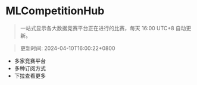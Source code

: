 # MLCompetitionHub

> 一站式显示各大数据竞赛平台正在进行的比赛，每天 16:00 UTC+8 自动更新。
  
> 更新时间: 2024-04-10T16:00:22+0800 

* 多家竞赛平台
* 多种订阅方式
* 下拉查看更多